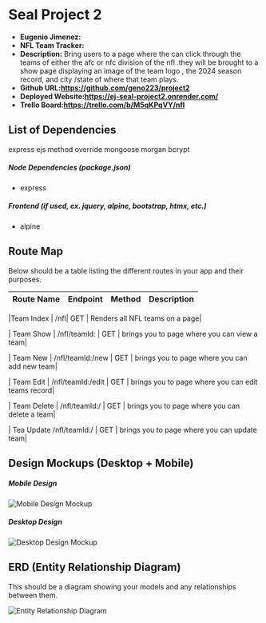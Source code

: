 # Seal Project 2

- **Eugenio Jimenez:**
- **NFL Team Tracker:**
- **Description:**
Bring users to a page where the can click through the teams of either the afc or nfc division of the nfl .they will be brought to a show page displaying an image of the team logo , the 2024 season record, and city /state of where that team plays.
- **Github URL:https://github.com/geno223/project2**
- **Deployed Website:https://ej-seal-project2.onrender.com/**
- **Trello Board:https://trello.com/b/M5qKPqVY/nfl**

## List of Dependencies
express
ejs
method override
mongoose
morgan
bcrypt
##### Node Dependencies (package.json)

- express

##### Frontend (if used, ex. jquery, alpine, bootstrap, htmx, etc.)

- alpine

## Route Map

Below should be a table listing the different routes in your app and their purposes.

| Route Name | Endpoint | Method | Description |
|------------|----------|--------|-------------|

|Team Index | /nfl| GET | Renders all NFL teams on a page|

| Team Show | /nfl/teamId: | GET | brings you to page where you can view a team|

| Team New | /nfl/teamId:/new | GET | brings you to page where you can add new team|

| Team Edit | /nfl/teamId:/edit | GET | brings you to page where you can edit teams record|


| Team Delete | /nfl/teamId:/ | GET | brings you to page where you can delete a team|

| Tea Update  /nfl/teamId:/ | GET | brings you to page where you can update team|




## Design Mockups (Desktop + Mobile)

##### Mobile Design

![Mobile Design Mockup](https://i.imgur.com/mAO8p95.png)

##### Desktop Design

![Desktop Design Mockup](https://i.imgur.com/z2qfUEQ.png)

## ERD (Entity Relationship Diagram)

This should be a diagram showing your models and any relationships between them.

![Entity Relationship Diagram](https://i.imgur.com/XCuVBrc.png)